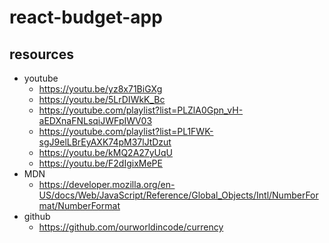 # react-budget-app

## resources

- youtube
  - https://youtu.be/yz8x71BiGXg
  - https://youtu.be/5LrDIWkK_Bc
  - https://youtube.com/playlist?list=PLZlA0Gpn_vH-aEDXnaFNLsqiJWFpIWV03
  - https://youtube.com/playlist?list=PL1FWK-sgJ9elLBrEyAXK74pM37lJtDzut
  - https://youtu.be/kMQ2A27yUqU
  - https://youtu.be/F2dIgixMePE
- MDN
  - https://developer.mozilla.org/en-US/docs/Web/JavaScript/Reference/Global_Objects/Intl/NumberFormat/NumberFormat
- github
  - https://github.com/ourworldincode/currency
